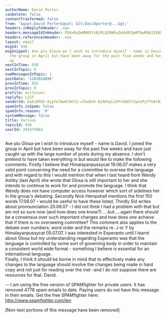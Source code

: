 ```yaml
---
authorName: David Porter
canDelete: false
contentTrasformed: false
from: '&quot;David Porter&quot; &lt;Davidporter@...&gt;'
headers.inReplyToHeader: .nan
headers.messageIdInHeader: PDAxNzQwMWM3YzBiMiQ2NWEwZmVmMCQwMTAwMDA3ZkBkYXZpZD4=
headers.referencesHeader: .nan
layout: email
msgId: 936
msgSnippet: Ave plu Glosa-pe I wish to introduce myself - name is David.   I joined
  the group in April but have been away for the past five weeks and have just caught
  up
nextInTime: 938
nextInTopic: 0
numMessagesInTopic: 1
postDate: '1183824696'
prevInTime: 935
prevInTopic: 0
profile: ecclesonc
replyTo: LIST
senderId: baEiWTQ2-AjpYo7AwKtWJJ2-ufboD2b-BjN4tpL1VPrUmDlCSpozPyTfUArB3nfqILu4VxkKUSUlQuGuGZ5Fp0ynETC8gGpHgP1PNazJ5Q
spamInfo.isSpam: false
spamInfo.reason: '0'
systemMessage: false
title: Various
topicId: 936
userId: 291674963
---
```


Ave plu Glosa-pe
   I wish to introduce myself - name is David.   I joined the group in April but have been away for the past five weeks and have just caught up with the large number of posts during my absence.  I don't pretend to have taken everything in but would like to make the following comments.
   Firstly I believe that Himalayanpussycat 19.06.07 makes a very valid point concerning the need for a committee to oversee the language and with regard to this I would mention that when I last heard from Wendy Ashby (last April) she wrote that Glosa is still important to her and she intends to continue to work for and promote the language.   I think that Wendy does not have computer access however which sort of sidelines her in the group's debating.
   Secondly Nick Hempshall mentions the first 150 words 17.06.07 - would be useful to have these listed.
   Thirdly Sid writes about pronounciation 20.06.07 - I did not think I had a problem with that but am not so sure now (and how does one know?) ....but.....again there should be a consensus over such important changes and how does one achieve that if there is no overseeing committee?   This comment also applies to the debate over numbers; word order and the remarks re. J or Y by Himalayanpussycat 05.07.07.  I was interested in Esperanto until I learnt about Glosa but my understanding regarding Esperanto was that the language is controlled by some sort of governing body in order to maintain a consistent world wide format - something I believe is essential for an international language.   
   Finally,  I think it should be borne in mind that to effectively make any changes to the language should involve the changes being made in hard copy and not just for reading over the inet -and I do not suppose there are resources for that.
   David.









-- 
I am using the free version of SPAMfighter for private users.
It has removed 4778 spam emails to date.
Paying users do not have this message in their emails.
Get the free SPAMfighter here: http://www.spamfighter.com/len


[Non-text portions of this message have been removed]


